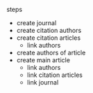 steps

- create journal
- create citation authors
- create citation articles
    + link authors
- create authors of article
- create main article
    + link authors
    + link citation articles
    + link journal
